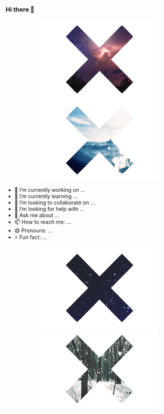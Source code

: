 ### Hi there 👋

<p align="center">
  <img src="https://github.com/sabreys/sabreys/blob/main/thunder.gif?raw=true"/>
  <img src="https://github.com/sabreys/sabreys/blob/main/fcd8c968438fda171cc650d6848f40dc8e82c779_hq.gif?raw=true"/>
</p>



- 🔭 I’m currently working on ...
- 🌱 I’m currently learning ...
- 👯 I’m looking to collaborate on ...
- 🤔 I’m looking for help with ...
- 💬 Ask me about ...
- 📫 How to reach me: ...
- 😄 Pronouns: ...
- ⚡ Fun fact: ...


<p align="center">
  <img src="https://github.com/sabreys/sabreys/blob/main/space.gif?raw=true"/>
  <img src="https://github.com/sabreys/sabreys/blob/main/snow.gif?raw=true"/>
</p>




<!--
**sabreys/sabreys** is a ✨ _special_ ✨ repository because its `README.md` (this file) appears on your GitHub profile.

Here are some ideas to get you started:

- 🔭 I’m currently working on ...
- 🌱 I’m currently learning ...
- 👯 I’m looking to collaborate on ...
- 🤔 I’m looking for help with ...
- 💬 Ask me about ...
- 📫 How to reach me: ...
- 😄 Pronouns: ...
- ⚡ Fun fact: ...
-->
